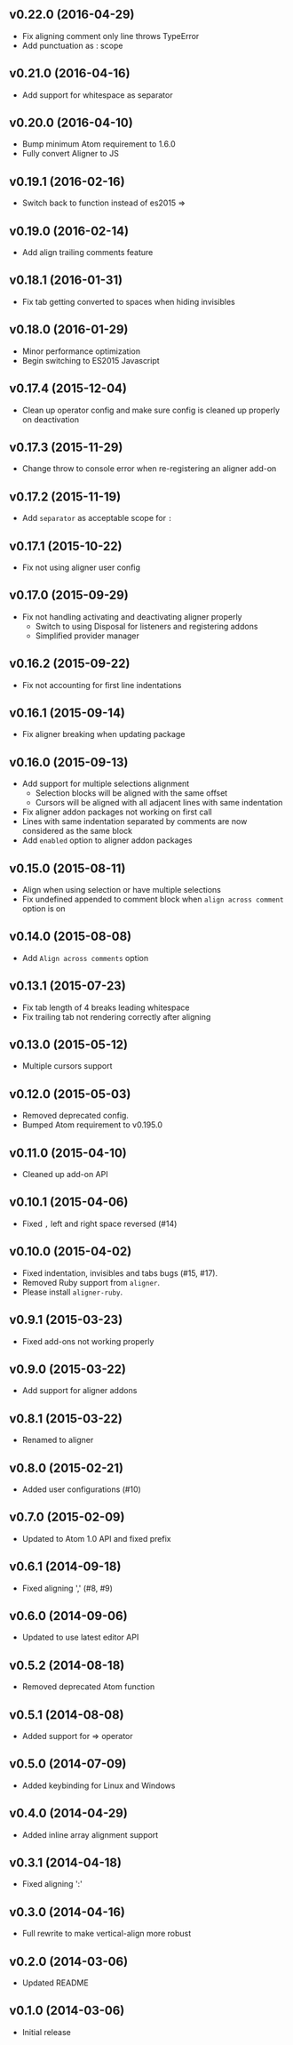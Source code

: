 ## v0.22.0 (2016-04-29)
- Fix aligning comment only line throws TypeError
- Add punctuation as : scope

## v0.21.0 (2016-04-16)
- Add support for whitespace as separator

## v0.20.0 (2016-04-10)
- Bump minimum Atom requirement to 1.6.0
- Fully convert Aligner to JS

## v0.19.1 (2016-02-16)
- Switch back to function instead of es2015 =>

## v0.19.0 (2016-02-14)
- Add align trailing comments feature

## v0.18.1 (2016-01-31)
- Fix tab getting converted to spaces when hiding invisibles

## v0.18.0 (2016-01-29)
- Minor performance optimization
- Begin switching to ES2015 Javascript

## v0.17.4 (2015-12-04)
- Clean up operator config and make sure config is cleaned up properly on deactivation

## v0.17.3 (2015-11-29)
- Change throw to console error when re-registering an aligner add-on

## v0.17.2 (2015-11-19)
- Add `separator` as acceptable scope for `:`

## v0.17.1 (2015-10-22)
- Fix not using aligner user config

## v0.17.0 (2015-09-29)
- Fix not handling activating and deactivating aligner properly
  - Switch to using Disposal for listeners and registering addons
  - Simplified provider manager

## v0.16.2 (2015-09-22)
- Fix not accounting for first line indentations

## v0.16.1 (2015-09-14)
- Fix aligner breaking when updating package

## v0.16.0 (2015-09-13)
- Add support for multiple selections alignment
  - Selection blocks will be aligned with the same offset
  - Cursors will be aligned with all adjacent lines with same indentation
- Fix aligner addon packages not working on first call
- Lines with same indentation separated by comments are now considered as the same block
- Add `enabled` option to aligner addon packages

## v0.15.0 (2015-08-11)
- Align when using selection or have multiple selections
- Fix undefined appended to comment block when `align across comment` option is on

## v0.14.0 (2015-08-08)
- Add `Align across comments` option

## v0.13.1 (2015-07-23)
- Fix tab length of 4 breaks leading whitespace
- Fix trailing tab not rendering correctly after aligning

## v0.13.0 (2015-05-12)
- Multiple cursors support

## v0.12.0 (2015-05-03)
- Removed deprecated config.
- Bumped Atom requirement to v0.195.0

## v0.11.0 (2015-04-10)
- Cleaned up add-on API

## v0.10.1 (2015-04-06)
- Fixed `,` left and right space reversed (#14)

## v0.10.0 (2015-04-02)
- Fixed indentation, invisibles and tabs bugs (#15, #17).
- Removed Ruby support from `aligner`.
- Please install `aligner-ruby`.

## v0.9.1 (2015-03-23)
- Fixed add-ons not working properly

## v0.9.0 (2015-03-22)
- Add support for aligner addons

## v0.8.1 (2015-03-22)
- Renamed to aligner

## v0.8.0 (2015-02-21)
- Added user configurations (#10)

## v0.7.0 (2015-02-09)
- Updated to Atom 1.0 API and fixed prefix

## v0.6.1 (2014-09-18)
- Fixed aligning ',' (#8, #9)

## v0.6.0 (2014-09-06)
- Updated to use latest editor API

## v0.5.2 (2014-08-18)
- Removed deprecated Atom function

## v0.5.1 (2014-08-08)
- Added support for => operator

## v0.5.0 (2014-07-09)
- Added keybinding for Linux and Windows

## v0.4.0 (2014-04-29)
- Added inline array alignment support

## v0.3.1 (2014-04-18)
- Fixed aligning ':'

## v0.3.0 (2014-04-16)
- Full rewrite to make vertical-align more robust

## v0.2.0 (2014-03-06)
- Updated README

## v0.1.0 (2014-03-06)
- Initial release
